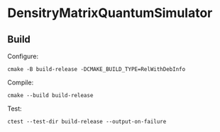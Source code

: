 # DensitryMatrixQuantumSimulator

## Build

Configure:
```shell
cmake -B build-release -DCMAKE_BUILD_TYPE=RelWithDebInfo
```

Compile:
```shell
cmake --build build-release
```

Test:
```shell
ctest --test-dir build-release --output-on-failure
```
